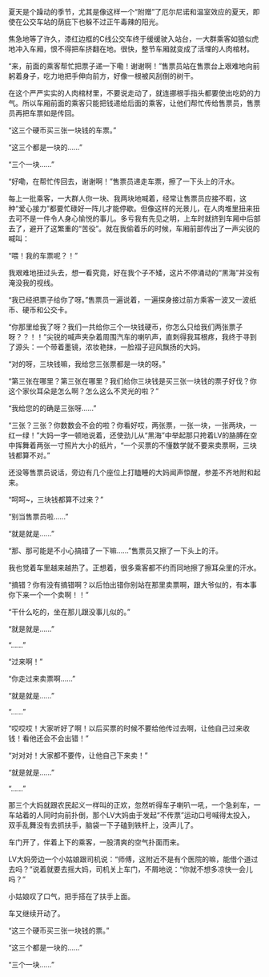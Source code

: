 ---
---
夏天是个躁动的季节，尤其是像这样一个“附赠”了厄尔尼诺和温室效应的夏天，即使在公交车站的荫庇下也躲不过正午毒辣的阳光。

焦急地等了许久，漆红边框的C线公交车终于缓缓驶入站台，一大群乘客如狼似虎地冲入车厢，恨不得把车挤翻在地。很快，整节车厢就变成了活埋的人肉棺材。

“来，前面的乘客帮忙把票子递一下嘞！谢谢啊！”售票员站在售票台上艰难地向前躬着身子，吃力地把手伸向前方，好像一根被风刮倒的树干。

在这个严严实实的人肉棺材里，不要说走动了，就连挪根手指头都要使出吃奶的力气。所以车厢前面的乘客只能把钱递给后面的乘客，让他们帮忙传给售票员，售票员再把车票如是传回。

“这三个硬币买三张一块钱的车票。”

“这三个都是一块的……”

“三个一块……”

“好嘞，在帮忙传回去，谢谢啊！”售票员递走车票，擦了一下头上的汗水。

每上一批乘客，一大群人你一块、我两块地喊着，经常让售票员应接不暇，这种“爱心接力”都要忙碌好一阵儿才能停歇。但像这样的光景儿，在人肉堆里扭来扭去可不是一件令人身心愉悦的事儿。多亏我有先见之明，上车时就挤到车厢中后部去了，避开了这繁重的“苦役”。就在我偷着乐的时候，车厢前部传出了一声尖锐的喊叫：

“喂！我的车票呢？！”

我艰难地扭过头去，想一看究竟，好在我个子不矮，这片不停涌动的“黑海”并没有淹没我的视线。

“我已经把票子给你了呀。”售票员一遍说着，一遍探身接过前方乘客一波又一波纸币、硬币和公交卡。

“你那里给我了呀？我们一共给你三个一块钱硬币，你怎么只给我们两张票子呀？？！！”尖锐的喊声夹杂着周围汽车的喇叭声，直刺得我耳根疼，我终于寻到了源头：一个带着墨镜，浓妆艳抹，一脸褶子迎风飘扬的大妈。

“对的呀，三块钱嘛，我给您三张票都是一块的呀。”

“第三张在哪里？第三张在哪里？我们给你三块钱是买三张一块钱的票子好伐？你这个家伙耳朵是怎么啊？怎么这么不灵光的啦？”

“我给您的的确是三张呀……”

“三张？三张？你数数会不会的啦？你看好哎，两张票，一张一块，一张两块，一红一绿！”大妈一字一顿地说着，还使劲儿从“黑海”中举起那只挎着LV的胳膊在空中挥舞着两张一寸照片大小的纸片，“一个买票的不懂数学就不要来卖票啊，三块钱都算不对。”

还没等售票员说话，旁边有几个座位上打瞌睡的大妈闻声惊醒，参差不齐地附和起来。

“呵呵~，三块钱都算不过来？”

“别当售票员啦……”

“就是就是……”

“那、那可能是不小心搞错了一下嘛……”售票员又擦了一下头上的汗。

我也觉着车里越来越热了。正想着，很多乘客都不约而同地擦了擦耳朵里的汗水。

“搞错？你有没有搞错啊？以后怕出错你别站在那里卖票啊，跟大爷似的，有本事你下来一个一个卖啊！！”

“干什么吃的，坐在那儿跟没事儿似的。”

“就是就是……”

“……”

“过来啊！”

“你走过来卖票啊……”

“就是就是……”

“……”

“哎哎哎！大家听好了啊！以后买票的时候不要给他传过去啊，让他自己过来收钱！看他还会不会出错！”

“对对对！大家都不要传，让他自己下来卖！”

“就是就是……”

“……”

那三个大妈就跟农民起义一样叫的正欢，忽然听得车子喇叭一吼，一个急刹车，一车站着的人同时向前扑倒，那个LV大妈由于发起“不传票”运动口号喊得太投入，双手乱舞没有去抓扶手，脑袋一下子磕到铁杆上，没声儿了。

车门开了，伴着上下的乘客，一股清爽的空气扑面而来。

LV大妈旁边一个小姑娘跟司机说：“师傅，这附近不是有个医院的嘛，能借个道过去吗？”说着就要去摇大妈，司机关上车门，不屑地说：“你就不想多凉快一会儿吗？”

小姑娘叹了口气，把手搭在了扶手上面。

车又继续开动了。

“这三个硬币买三张一块钱的票。”

“这三个都是一块的……”

“三个一块……”